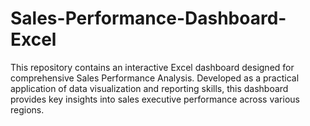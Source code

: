 # Sales-Performance-Dashboard-Excel
This repository contains an interactive Excel dashboard designed for comprehensive Sales Performance Analysis. Developed as a practical application of data visualization and reporting skills, this dashboard provides key insights into sales executive performance across various regions.

